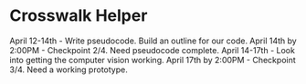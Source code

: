 # Crosswalk Helper
April 12-14th        - Write pseudocode. Build an outline for our code.
April 14th by 2:00PM - Checkpoint 2/4. Need pseudocode complete.
April 14-17th        - Look into getting the computer vision working.
April 17th by 2:00PM - Checkpoint 3/4. Need a working prototype.
